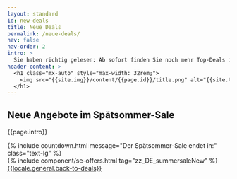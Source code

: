 ```yaml
---
layout: standard
id: new-deals
title: Neue Deals
permalink: /neue-deals/
nav: false
nav-order: 2
intro: >
  Sie haben richtig gelesen: Ab sofort finden Sie noch mehr Top-Deals in unserem Spätsommer-Sale. Buchen Sie Ihr nächstes Abenteuer jetzt zu Tiefstpreisen!
header-content: >
  <h1 class="mx-auto" style="max-width: 32rem;">
    <img src="{{site.img}}/content/{{page.id}}/title.png" alt="{{site.title}} - Neue Angebote">
  </h1>
---
```


<div class="page-padding text-textBlack content-spacing bg-white">
  <div class="mx-auto max-w-screen-lg py-20 text-center">
    <h2 class="h5">Neue Angebote im Spätsommer-Sale</h2>
    <p class="text-lg">{{page.intro}}</p>
    {% include countdown.html message="Der Spätsommer-Sale endet in:" class="text-lg" %}
  </div>
</div>

<div class="page-padding content-spacing">
  <div class="mx-auto max-w-screen-3xl pb-24">
    {% include component/se-offers.html tag="zz_DE_summersaleNew" %}
    <div class="text-center pt-12">
      <a href="{{site.baseurl}}" class="btn btn--lg">{{locale.general.back-to-deals}}</a>
    </div>
  </div>
</div>
